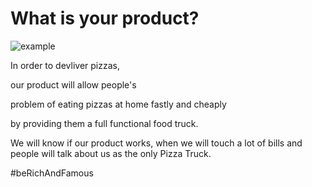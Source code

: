 # What is your product?

![example](https://d262ilb51hltx0.cloudfront.net/max/800/1*b-JlzTz6Mti8n5-BWTEq2Q.png)

In order to devliver pizzas,

our product will allow people's

problem of eating pizzas at home fastly and cheaply

by providing them a full functional food truck.

We will know if our product works, when we will touch a lot of bills and people will talk about us as the only Pizza Truck.

\#beRichAndFamous
